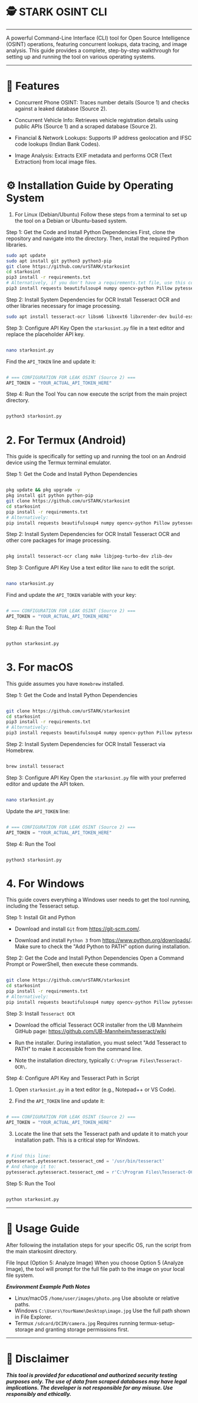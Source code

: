 # 🕵️ STARK OSINT CLI

___

A powerful Command-Line Interface (CLI) tool for Open Source Intelligence (OSINT) operations, featuring concurrent lookups, data tracing, and image analysis. This guide provides a complete, step-by-step walkthrough for setting up and running the tool on various operating systems.

___

# 🚀 Features
- Concurrent Phone OSINT: Traces number details (Source 1) and checks against a leaked database (Source 2).

- Concurrent Vehicle Info: Retrieves vehicle registration details using public APIs (Source 1) and a scraped database (Source 2).

- Financial & Network Lookups: Supports IP address geolocation and IFSC code lookups (Indian Bank Codes).

- Image Analysis: Extracts EXIF metadata and performs OCR (Text Extraction) from local image files.

# ⚙️ Installation Guide by Operating System

1. For Linux (Debian/Ubuntu)
Follow these steps from a terminal to set up the tool on a Debian or Ubuntu-based system.

Step 1: Get the Code and Install Python Dependencies
First, clone the repository and navigate into the directory. Then, install the required Python libraries.

```Bash
sudo apt update
sudo apt install git python3 python3-pip
git clone https://github.com/urSTARK/starkosint
cd starkosint
pip3 install -r requirements.txt
# Alternatively, if you don't have a requirements.txt file, use this command:
pip3 install requests beautifulsoup4 numpy opencv-python Pillow pytesseract exifread colorama
```

Step 2: Install System Dependencies for OCR
Install Tesseract OCR and other libraries necessary for image processing.

```Bash
sudo apt install tesseract-ocr libsm6 libxext6 libxrender-dev build-essential
```

Step 3: Configure API Key
Open the `starkosint.py` file in a text editor and replace the placeholder API key.

```Bash

nano starkosint.py
```
Find the `API_TOKEN` line and update it:

```Python

# === CONFIGURATION FOR LEAK OSINT (Source 2) ===
API_TOKEN = "YOUR_ACTUAL_API_TOKEN_HERE"
```

Step 4: Run the Tool
You can now execute the script from the main project directory.

```Bash

python3 starkosint.py
```

# 2. For Termux (Android)
This guide is specifically for setting up and running the tool on an Android device using the Termux terminal emulator.

Step 1: Get the Code and Install Python Dependencies

```Bash

pkg update && pkg upgrade -y
pkg install git python python-pip
git clone https://github.com/urSTARK/starkosint
cd starkosint
pip install -r requirements.txt
# Alternatively:
pip install requests beautifulsoup4 numpy opencv-python Pillow pytesseract exifread colorama
```

Step 2: Install System Dependencies for OCR
Install Tesseract OCR and other core packages for image processing.

```Bash

pkg install tesseract-ocr clang make libjpeg-turbo-dev zlib-dev
```

Step 3: Configure API Key
Use a text editor like `nano` to edit the script.

```Bash

nano starkosint.py
```

Find and update the `API_TOKEN` variable with your key:

```Python

# === CONFIGURATION FOR LEAK OSINT (Source 2) ===
API_TOKEN = "YOUR_ACTUAL_API_TOKEN_HERE"
```

Step 4: Run the Tool

```Bash

python starkosint.py
```

# 3. For macOS
This guide assumes you have `Homebrew` installed.

Step 1: Get the Code and Install Python Dependencies

```Bash

git clone https://github.com/urSTARK/starkosint
cd starkosint
pip3 install -r requirements.txt
# Alternatively:
pip3 install requests beautifulsoup4 numpy opencv-python Pillow pytesseract exifread colorama
```

Step 2: Install System Dependencies for OCR
Install Tesseract via Homebrew.

```Bash

brew install tesseract
```

Step 3: Configure API Key
Open the `starkosint.py` file with your preferred editor and update the API token.

```Bash

nano starkosint.py
```

Update the `API_TOKEN` line:

```Python

# === CONFIGURATION FOR LEAK OSINT (Source 2) ===
API_TOKEN = "YOUR_ACTUAL_API_TOKEN_HERE"
```

Step 4: Run the Tool

```Bash

python3 starkosint.py
```

# 4. For Windows
This guide covers everything a Windows user needs to get the tool running, including the Tesseract setup.

Step 1: Install Git and Python
- Download and install `Git` from https://git-scm.com/.

- Download and install `Python 3` from https://www.python.org/downloads/. Make sure to check the "Add Python to PATH" option during installation.

Step 2: Get the Code and Install Python Dependencies
Open a Command Prompt or PowerShell, then execute these commands.

```Bash

git clone https://github.com/urSTARK/starkosint
cd starkosint
pip install -r requirements.txt
# Alternatively:
pip install requests beautifulsoup4 numpy opencv-python Pillow pytesseract exifread colorama
```

Step 3: Install `Tesseract OCR`
- Download the official Tesseract OCR installer from the UB Mannheim GitHub page: https://github.com/UB-Mannheim/tesseract/wiki

- Run the installer. During installation, you must select "Add Tesseract to PATH" to make it accessible from the command line.

- Note the installation directory, typically `C:\Program Files\Tesseract-OCR\`.

Step 4: Configure API Key and Tesseract Path in Script
1. Open `starkosint.py` in a text editor (e.g., Notepad++ or VS Code).

2. Find the `API_TOKEN` line and update it:

```Python

# === CONFIGURATION FOR LEAK OSINT (Source 2) ===
API_TOKEN = "YOUR_ACTUAL_API_TOKEN_HERE"
```

3. Locate the line that sets the Tesseract path and update it to match your installation path. This is a critical step for Windows.

```Python

# Find this line:
pytesseract.pytesseract.tesseract_cmd = '/usr/bin/tesseract'
# And change it to:
pytesseract.pytesseract.tesseract_cmd = r'C:\Program Files\Tesseract-OCR\tesseract.exe'
```

Step 5: Run the Tool

```Bash

python starkosint.py
```
___

# 🏃 Usage Guide

After following the installation steps for your specific OS, run the script from the main starkosint directory.

File Input (Option 5: Analyze Image)
When you choose Option 5 (Analyze Image), the tool will prompt for the full file path to the image on your local file system.

***Environment	Example Path	Notes***
- Linux/macOS	`/home/user/images/photo.png`	Use absolute or relative paths.
- Windows	`C:\Users\YourName\Desktop\image.jpg`	Use the full path shown in File Explorer.
- Termux	`/sdcard/DCIM/camera.jpg`	Requires running termux-setup-storage and granting storage permissions first.

___

# 🛑 Disclaimer
***This tool is provided for educational and authorized security testing purposes only. The use of data from scraped databases may have legal implications. The developer is not responsible for any misuse. Use responsibly and ethically.***
